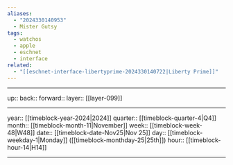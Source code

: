 ```yaml
---
aliases:
  - "2024330140953"
  - Mister Gutsy
tags:
  - watchos
  - apple
  - eschnet
  - interface
related:
  - "[[eschnet-interface-libertyprime-2024330140722|Liberty Prime]]"
---
```




***

up:: 
back:: 
forward:: 
layer:: [[layer-099]]

***

year:: [[timeblock-year-2024|2024]]
quarter:: [[timeblock-quarter-4|Q4]]
month:: [[timeblock-month-11|November]]
week:: [[timeblock-week-48|W48]]
date:: [[timeblock-date-Nov25|Nov 25]]
day:: [[timeblock-weekday-1|Monday]] ([[timeblock-monthday-25|25th]])
hour:: [[timeblock-hour-14|H14]]

***
